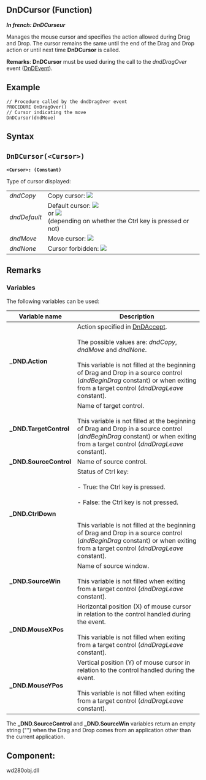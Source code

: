 
## DnDCursor (Function)

***In french: DnDCurseur***



<a name="XUse"></a>
<a name="Use"></a>
<a name="description"></a>
Manages the mouse cursor and specifies the action allowed during Drag and Drop. The cursor remains the same until the end of the Drag and Drop action or until next time **DnDCursor** is called.

**Remarks**: **DnDCursor** must be used during the call to the *dndDragOver* event ([DnDEvent](../WDLang1/3030006.md)).


<a name="Example1"></a>
<a name="sample_code"></a>

## Example


```wl
// Procedure called by the dndDragOver event
PROCEDURE OnDragOver()
// Cursor indicating the move
DnDCursor(dndMove)
```

<a name="XSYNTAX"></a>
<a name="SYNTAX1"></a>

## Syntax

`DnDCursor(<Cursor>)`
---

**`<Cursor>: (Constant)`**

Type of cursor displayed:


|   |   |
| --- | --- |
| *dndCopy* | Copy cursor: ![](https://doc.pcsoft.fr/en-US/images/image.awp?langid=3&name=DNDCP.gif)<br> |
| *dndDefault* | Default cursor: ![](https://doc.pcsoft.fr/en-US/images/image.awp?langid=3&name=FLECHDND.gif)<br> or ![](https://doc.pcsoft.fr/en-US/images/image.awp?langid=3&name=DNDCP.gif)<br> (depending on whether the Ctrl key is pressed or not) |
| *dndMove* | Move cursor: ![](https://doc.pcsoft.fr/en-US/images/image.awp?langid=3&name=FLECHDND.gif)<br> |
| *dndNone* | Cursor forbidden: ![](https://doc.pcsoft.fr/en-US/images/image.awp?langid=3&name=DNDINTER.gif)<br> |





<a name="NOTE0"></a>
<a name="NOTE0_1"></a>

## Remarks




### Variables
<a name="variables_ELTPARAGRAPHE000072"></a>

The following variables can be used:

| Variable name | Description |
| --- | --- |
| **_DND.Action** | Action specified in [DnDAccept](../WDLang1/3030005.md).<br><br>The possible values are: *dndCopy*, *dndMove* and *dndNone*.<br><br>This variable is not filled at the beginning of Drag and Drop in a source control (*dndBeginDrag* constant) or when exiting from a target control (*dndDragLeave* constant). |
| **_DND.TargetControl** | Name of target control.<br><br>This variable is not filled at the beginning of Drag and Drop in a source control (*dndBeginDrag* constant) or when exiting from a target control (*dndDragLeave* constant). |
| **_DND.SourceControl** | Name of source control. |
| **_DND.CtrlDown** | Status of Ctrl key:<br><br>- True: the Ctrl key is pressed.<br><br>- False: the Ctrl key is not pressed.<br><br><br>This variable is not filled at the beginning of Drag and Drop in a source control (*dndBeginDrag* constant) or when exiting from a target control (*dndDragLeave* constant). |
| **_DND.SourceWin** | Name of source window.<br><br>This variable is not filled when exiting from a target control (*dndDragLeave* constant). |
| **_DND.MouseXPos** | Horizontal position (X) of mouse cursor in relation to the control handled during the event.<br><br>This variable is not filled when exiting from a target control (*dndDragLeave* constant). |
| **_DND.MouseYPos** | Vertical position (Y) of mouse cursor in relation to the control handled during the event.<br><br>This variable is not filled when exiting from a target control (*dndDragLeave* constant). |


The **_DND.SourceControl** and **_DND.SourceWin** variables return an empty string ("") when the Drag and Drop comes from an application other than the current application.

<a name="XComponent"></a>

## Component:
wd280obj.dll
